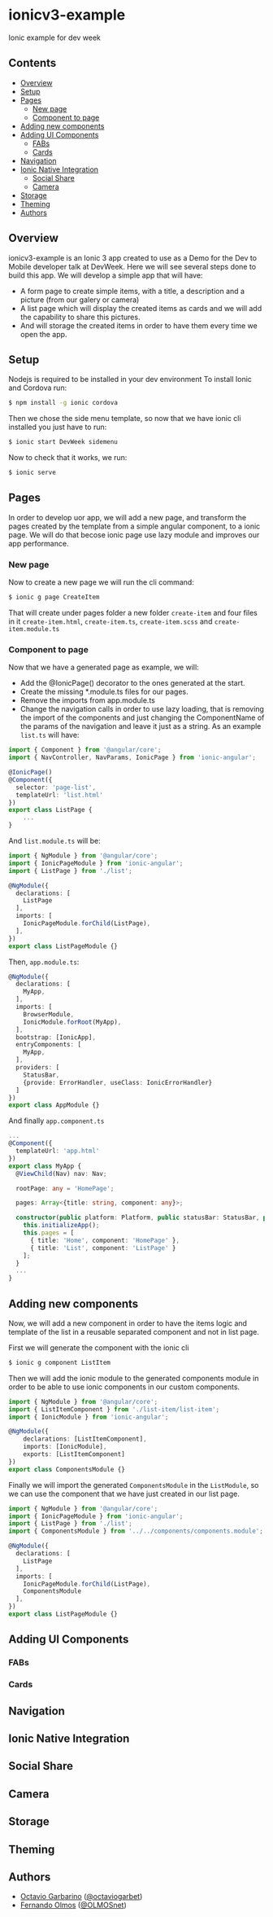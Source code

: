 # ionicv3-example
Ionic example for dev week

## Contents
* [Overview]
* [Setup]
* [Pages]
  + [New page]
  + [Component to page]
* [Adding new components]
* [Adding UI Components]
  + [FABs]
  + [Cards]
* [Navigation]
* [Ionic Native Integration]
  + [Social Share]
  + [Camera]
* [Storage]
* [Theming]
* [Authors]

## Overview
ionicv3-example is an Ionic 3 app created to use as a Demo for the Dev to Mobile developer talk at DevWeek. Here we will see several steps done to build this app.
We will develop a simple app that will have:
 - A form page to create simple items, with a title, a description and a picture (from our galery or camera)
 - A list page which will display the created items as cards and we will add the capability to share this pictures.
 - And will storage the created items in order to have them every time we open the app.

## Setup
Nodejs is required to be installed in your dev environment
To install Ionic and Cordova run:

```bash
$ npm install -g ionic cordova
```

Then we chose the side menu template, so now that we have ionic cli installed you just have to run:

```bash
$ ionic start DevWeek sidemenu
```

Now to check that it works, we run:

```bash
$ ionic serve
```

## Pages
In order to develop uor app, we will add a new page, and transform the pages created by the template from a simple angular component, to a ionic page. We will do that becose ionic page use lazy module and improves our app performance.

### New page
Now to create a new page we will run the cli command:
```bash
$ ionic g page CreateItem
```
That will create under pages folder a new folder `create-item` and four files in it `create-item.html`, `create-item.ts`, `create-item.scss` and `create-item.module.ts`

### Component to page
Now that we have a generated page as example, we will:
 - Add the @IonicPage() decorator to the ones generated at the start.
 - Create the missing *.module.ts files for our pages.
 - Remove the imports from app.module.ts
 - Change the navigation calls in order to use lazy loading, that is removing the import of the components and just changing the ComponentName of the params of the navigation and leave it just as a string.
 As an example `list.ts` will have:
```typescript
import { Component } from '@angular/core';
import { NavController, NavParams, IonicPage } from 'ionic-angular';

@IonicPage()
@Component({
  selector: 'page-list',
  templateUrl: 'list.html'
})
export class ListPage {
    ...
}
```
And `list.module.ts` will be:
```typescript
import { NgModule } from '@angular/core';
import { IonicPageModule } from 'ionic-angular';
import { ListPage } from './list';

@NgModule({
  declarations: [
    ListPage
  ],
  imports: [
    IonicPageModule.forChild(ListPage),
  ],
})
export class ListPageModule {}
```
Then, `app.module.ts`:
```typescript
@NgModule({
  declarations: [
    MyApp,
  ],
  imports: [
    BrowserModule,
    IonicModule.forRoot(MyApp),
  ],
  bootstrap: [IonicApp],
  entryComponents: [
    MyApp,
  ],
  providers: [
    StatusBar,
    {provide: ErrorHandler, useClass: IonicErrorHandler}
  ]
})
export class AppModule {}
```
And finally `app.component.ts`

```typescript
...
@Component({
  templateUrl: 'app.html'
})
export class MyApp {
  @ViewChild(Nav) nav: Nav;

  rootPage: any = 'HomePage';

  pages: Array<{title: string, component: any}>;

  constructor(public platform: Platform, public statusBar: StatusBar, public splashScreen: SplashScreen) {
    this.initializeApp();
    this.pages = [
      { title: 'Home', component: 'HomePage' },
      { title: 'List', component: 'ListPage' }
    ];
  }
  ...
}
```

## Adding new components
Now, we will add a new component in order to have the items logic and template of the list in a reusable separated component and not in list page.

First we will generate the component with the ionic cli

```bash
$ ionic g component ListItem
```

Then we will add the ionic module to the generated components module in order to be able to use ionic components in our custom components.

```typescript
import { NgModule } from '@angular/core';
import { ListItemComponent } from './list-item/list-item';
import { IonicModule } from 'ionic-angular';

@NgModule({
	declarations: [ListItemComponent],
	imports: [IonicModule],
	exports: [ListItemComponent]
})
export class ComponentsModule {}
```
Finally we will import the generated `ComponentsModule` in the `ListModule`, so we can use the component that we have just created in our list page.

```typescript
import { NgModule } from '@angular/core';
import { IonicPageModule } from 'ionic-angular';
import { ListPage } from './list';
import { ComponentsModule } from '../../components/components.module';

@NgModule({
  declarations: [
    ListPage
  ],
  imports: [
    IonicPageModule.forChild(ListPage),
    ComponentsModule
  ],
})
export class ListPageModule {}
```

## Adding UI Components

### FABs

### Cards

## Navigation

## Ionic Native Integration

## Social Share

## Camera

## Storage

## Theming

## Authors
* [Octavio Garbarino](https://github.com/octaviog) ([@octaviogarbet](https://twitter.com/octaviogarbet))
* [Fernando Olmos](https://github.com/ferolmos) ([@OLMOSnet](https://twitter.com/OLMOSnet))

<!--- In file -->
[Overview]: #overview
[Setup]: #setup
[Pages]: #pages
[New page]: #new-page
[Component to page]: #component-to-page
[Adding new components]: #adding-new-components
[Adding UI Components]: #adding-ui-components
[FABs]: #fabs
[Cards]: #cards
[Navigation]: #navigation
[Ionic Native Integration]: #ionic-native-integration
[Social Share]: #social-share
[Camera]: #camera
[Storage]: #storage
[Theming]: #theming
[Authors]: #authors

